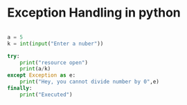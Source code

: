 # Exception Handling in python



```python

a = 5
k = int(input("Enter a nuber"))

try:
	print("resource open")
	print(a/k)
except Exception as e:
	print("Hey, you cannot divide number by 0",e)
finally:
	print("Executed")

```